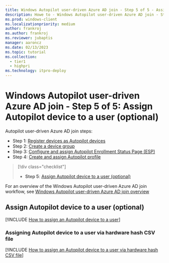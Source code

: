 ```yaml
---
title: Windows Autopilot user-driven Azure AD join - Step 5 of 5 - Assign Autopilot device to a user
description: Howe to - Windows Autopilot user-driven Azure AD join - Step 5 of 5 - Assign Autopilot device to a user.
ms.prod: windows-client
ms.localizationpriority: medium
author: frankroj
ms.author: frankroj
ms.reviewer: jubaptis
manager: aaroncz
ms.date: 02/13/2023
ms.topic: tutorial
ms.collection: 
  - tier1
  - highpri
ms.technology: itpro-deploy
---
```


# Windows Autopilot user-driven Azure AD join - Step 5 of 5: Assign Autopilot device to a user (optional)

Autopilot user-driven Azure AD join steps:
- Step 1: [Register devices as Autopilot devices](autopilot-user-driven-aadj-1-register-device.md)
- Step 2: [Create a device group](autopilot-user-driven-aadj-2-create-device-group.md)
- Step 3: [Configure and assign Autopilot Enrollment Status Page (ESP)](autopilot-user-driven-aadj-3-configure-and-assign-esp.md)
- Step 4: [Create and assign Autopilot profile](autopilot-user-driven-aadj-4-create-and-assign-autopilot-profile.md)
> [!div class="checklist"]
> - **Step 5**: [Assign Autopilot device to a user (optional)](autopilot-user-driven-aadj-5-assign-autopilot-device-to-user.md)

For an overview of the Windows Autopilot user-driven Azure AD join workflow, see [Windows Autopilot user-driven Azure AD join overview](autopilot-user-driven-aadj-workflow.md)

## Assign Autopilot device to a user (optional)

[!INCLUDE [How to assign an Autopilot device to a user](includes/assign-autopilot-device-to-user.md)]

### Assigning Autopilot device to a user via hardware hash CSV file

[!INCLUDE [How to assign an Autopilot device to a user via hardware hash CSV file](includes/assign-autopilot-device-to-user-via-csv.md)]
